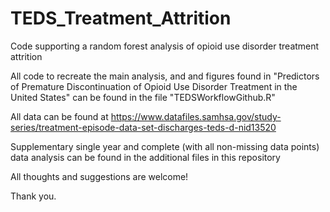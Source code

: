 # TEDS_Treatment_Attrition
Code supporting a random forest analysis of opioid use disorder treatment attrition

All code to recreate the main analysis, and and figures found in "Predictors of Premature Discontinuation of Opioid Use Disorder Treatment in the United States" can be found in the file "TEDSWorkflowGithub.R"

All data can be found at https://www.datafiles.samhsa.gov/study-series/treatment-episode-data-set-discharges-teds-d-nid13520

Supplementary single year and complete (with all non-missing data points) data analysis can be found in the additional files in this repository

All thoughts and suggestions are welcome! 

Thank you.
